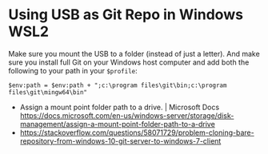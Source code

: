 # Using USB as Git Repo in Windows WSL2

Make sure you mount the USB to a folder (instead of just a letter). And
make sure you install full Git on your Windows host computer and add
both the following to your path in your `$profile`:

```
$env:path = $env:path + ";c:\program files\git\bin;c:\program files\git\mingw64\bin"
```

* Assign a mount point folder path to a drive. \| Microsoft Docs  
  <https://docs.microsoft.com/en-us/windows-server/storage/disk-management/assign-a-mount-point-folder-path-to-a-drive>
* <https://stackoverflow.com/questions/58071729/problem-cloning-bare-repository-from-windows-10-git-server-to-windows-7-client>
